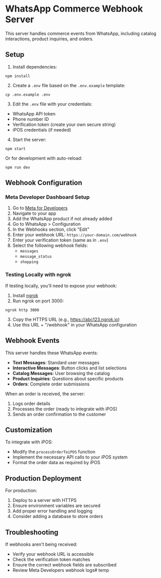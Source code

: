 # WhatsApp Commerce Webhook Server

This server handles commerce events from WhatsApp, including catalog interactions, product inquiries, and orders.

## Setup

1. Install dependencies:
```
npm install
```

2. Create a `.env` file based on the `.env.example` template:
```
cp .env.example .env
```

3. Edit the `.env` file with your credentials:
- WhatsApp API token
- Phone number ID
- Verification token (create your own secure string)
- iPOS credentials (if needed)

4. Start the server:
```
npm start
```

Or for development with auto-reload:
```
npm run dev
```

## Webhook Configuration

### Meta Developer Dashboard Setup

1. Go to [Meta for Developers](https://developers.facebook.com/)
2. Navigate to your app
3. Add the WhatsApp product if not already added
4. Go to WhatsApp > Configuration
5. In the Webhooks section, click "Edit"
6. Enter your webhook URL: `https://your-domain.com/webhook`
7. Enter your verification token (same as in `.env`)
8. Select the following webhook fields:
   - `messages`
   - `message_status`
   - `shopping`

### Testing Locally with ngrok

If testing locally, you'll need to expose your webhook:

1. Install [ngrok](https://ngrok.com/)
2. Run ngrok on port 3000:
```
ngrok http 3000
```
3. Copy the HTTPS URL (e.g., https://abc123.ngrok.io)
4. Use this URL + "/webhook" in your WhatsApp configuration

## Webhook Events

This server handles these WhatsApp events:

- **Text Messages**: Standard user messages
- **Interactive Messages**: Button clicks and list selections
- **Catalog Messages**: User browsing the catalog
- **Product Inquiries**: Questions about specific products
- **Orders**: Complete order submissions

When an order is received, the server:
1. Logs order details
2. Processes the order (ready to integrate with iPOS)
3. Sends an order confirmation to the customer

## Customization

To integrate with iPOS:
- Modify the `processOrderToiPOS` function
- Implement the necessary API calls to your iPOS system
- Format the order data as required by iPOS

## Production Deployment

For production:
1. Deploy to a server with HTTPS
2. Ensure environment variables are secured
3. Add proper error handling and logging
4. Consider adding a database to store orders

## Troubleshooting

If webhooks aren't being received:
- Verify your webhook URL is accessible
- Check the verification token matches
- Ensure the correct webhook fields are subscribed
- Review Meta Developers webhook logs#   t e m p  
 